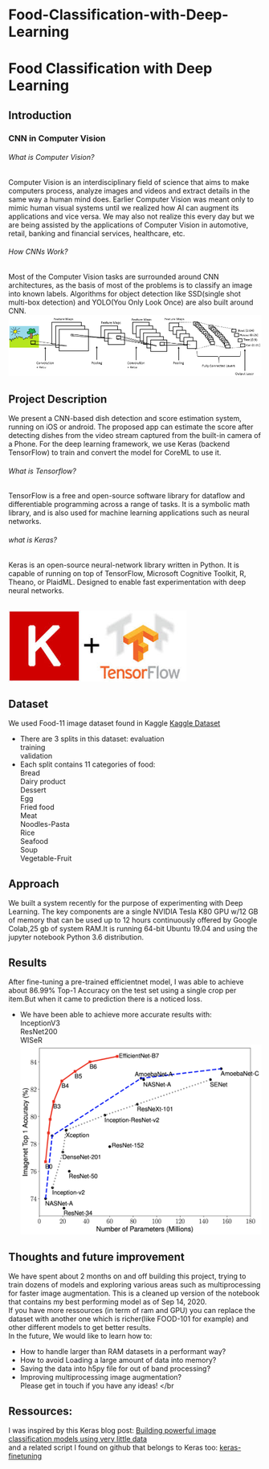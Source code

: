 # Food-Classification-with-Deep-Learning
# Food Classification with Deep Learning
## Introduction
### CNN in Computer Vision
###### What is Computer Vision?
Computer Vision is an interdisciplinary field of science that aims to make computers process, analyze images and videos and extract details in the same way a human mind does. Earlier Computer Vision was meant only to mimic human visual systems until we realized how AI can augment its applications and vice versa. We may also not realize this every day but we are being assisted by the applications of Computer Vision in automotive, retail, banking and financial services, healthcare, etc.

###### How CNNs Work?
Most of the Computer Vision tasks are surrounded around CNN architectures, as the basis of most of the problems is to classify an image into known labels. Algorithms for object detection like SSD(single shot multi-box detection) and YOLO(You Only Look Once) are also built around CNN.
</br> <img src="images/1.png" width="" height="">

## Project Description
We present a CNN-based dish detection and score estimation system, running on iOS or android. The proposed app can estimate the score after detecting dishes from the video stream captured from the built-in camera of a Phone. For the deep learning framework, we use Keras (backend TensorFlow) to train and convert the model for CoreML to use it.

###### What is Tensorflow?
TensorFlow is a free and open-source software library for dataflow and differentiable programming across a range of tasks. It is a symbolic math library, and is also used for machine learning applications such as neural networks.

###### what is Keras?
Keras is an open-source neural-network library written in Python. It is capable of running on top of TensorFlow, Microsoft Cognitive Toolkit, R, Theano, or PlaidML. Designed to enable fast experimentation with deep neural networks.

</br> <img src="images/2.jpg" width="" height="">
## Dataset
We used Food-11 image dataset found in Kaggle <a href="https://www.kaggle.com/vermaavi/food11"> Kaggle Dataset</a></br>

* There are 3 splits in this dataset:
  evaluation </br>
  training </br>
  validation </br>
 * Each split contains 11 categories of food: </br>
  Bread </br>
  Dairy product </br>
  Dessert </br>
  Egg </br>
  Fried food </br>
  Meat </br>
  Noodles-Pasta </br>
  Rice </br>
  Seafood </br>
  Soup </br>
  Vegetable-Fruit </br>
## Approach
We built a system recently for the purpose of experimenting with Deep Learning. The key components are a single NVIDIA Tesla K80 GPU w/12 GB of memory that can be used up to 12 hours continuously offered by Google Colab,25 gb of system RAM.It is running 64-bit Ubuntu 19.04 and using the jupyter notebook Python 3.6 distribution.

## Results
After fine-tuning a pre-trained efficientnet model, I was able to achieve about 86.99% Top-1 Accuracy on the test set using a single crop per item.But when it came to prediction there is a noticed loss.
</br> 
* We have been able to achieve more accurate results with: </br>
  InceptionV3 </br>
  ResNet200 </br>
  WISeR </br>
  <img src="images/3.png" width="" height="">

## Thoughts and future improvement
We have spent about 2 months on and off building this project, trying to train dozens of models and exploring various areas such as multiprocessing for faster image augmentation. This is a cleaned up version of the notebook that contains my best performing model as of Sep 14, 2020.</br>
If you have more ressources (in term of ram and GPU) you can replace the dataset with another one which is richer(like FOOD-101 for example) and other different models to get better results. </br>
In the future, We would like to learn how to: </br>

* How to handle larger than RAM datasets in a performant way?
* How to avoid Loading a large amount of data into memory?
* Saving the data into h5py file for out of band processing?
* Improving multiprocessing image augmentation? </br>
Please get in touch if you have any ideas! </br
## Ressources:
I was inspired by this Keras blog post: <a href="https://blog.keras.io/building-powerful-image-classification-models-using-very-little-data.html" >Building powerful image classification models using very little data </a></br>
and a related script I found on github that belongs to Keras too: <a href="https://keras.io/guides/transfer_learning/">keras-finetuning</a></br>
